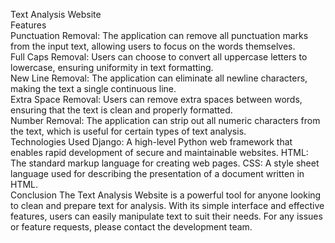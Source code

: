 Text Analysis Website
<br>
Features
<br>
Punctuation Removal: The application can remove all punctuation marks from the input text, allowing users to focus on the words themselves.
<br>
Full Caps Removal: Users can choose to convert all uppercase letters to lowercase, ensuring uniformity in text formatting.
<br>
New Line Removal: The application can eliminate all newline characters, making the text a single continuous line.
<br>
Extra Space Removal: Users can remove extra spaces between words, ensuring that the text is clean and properly formatted.
<br>
Number Removal: The application can strip out all numeric characters from the text, which is useful for certain types of text analysis.
<br>
Technologies Used
Django: A high-level Python web framework that enables rapid development of secure and maintainable websites.
HTML: The standard markup language for creating web pages.
CSS: A style sheet language used for describing the presentation of a document written in HTML.
<br>
Conclusion
The Text Analysis Website is a powerful tool for anyone looking to clean and prepare text for analysis. With its simple interface and effective features, users can easily manipulate text to suit their needs. For any issues or feature requests, please contact the development team.
